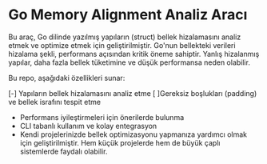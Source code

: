 # Go Memory Alignment Analiz Aracı
 Bu araç, Go dilinde yazılmış yapıların (struct) bellek hizalamasını analiz etmek ve optimize etmek için geliştirilmiştir. Go'nun bellekteki verileri hizalama şekli, performans açısından kritik öneme sahiptir. Yanlış hizalanmış yapılar, daha fazla bellek tüketimine ve düşük performansa neden olabilir.

Bu repo, aşağıdaki özellikleri sunar:

[-] Yapıların bellek hizalamasını analiz etme
[ ]Gereksiz boşlukları (padding) ve bellek israfını tespit etme
- Performans iyileştirmeleri için önerilerde bulunma
- CLI tabanlı kullanım ve kolay entegrasyon
- Kendi projelerinizde bellek optimizasyonu yapmanıza yardımcı olmak için geliştirilmiştir. Hem küçük projelerde hem de büyük çaplı sistemlerde faydalı olabilir.